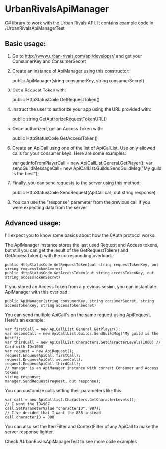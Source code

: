 UrbanRivalsApiManager
=====================

C# library to work with the Urban Rivals API. It contains example code in /UrbanRivalsApiManagerTest

Basic usage:
------------
1. Go to http://www.urban-rivals.com/api/developer/ and get your ConsumerKey and ConsumerSecret

2. Create an instance of ApiManager using this constructor:

    public ApiManager(string consumerKey, string consumerSecret)

3. Get a Request Token with:

    public HttpStatusCode GetRequestToken()

4. Instruct the user to authorize your app using the URL provided with:

    public string GetAuthorizeRequestTokenURL()

5. Once authorized, get an Access Token with:

    public HttpStatusCode GetAccessToken()

6. Create an ApiCall using one of the list of ApiCallList. Use only allowed calls for your consumer keys.
Here are some examples:

    var getInfoFromPlayerCall = new ApiCallList.General.GetPlayer();
    var sendGuildMessageCall= new ApiCallList.Guilds.SendGuildMsg("My guild is the best");

7. Finally, you can send requests to the server using this method:

    public HttpStatusCode SendRequest(ApiCall call, out string response)

8. You can use the "response" parameter from the previous call if you were expecting data from the server

Advanced usage:
---------------
I'll expect you to know some basics about how the OAuth protocol works.

The ApiManager instance stores the last used Request and Access tokens, but still you can get the result of the GetRequestToken() and GetAccessToken() with the corresponding overloads:

    public HttpStatusCode GetRequestToken(out string requestTokenKey, out string requestTokenSecret)
    public HttpStatusCode GetAccessToken(out string accessTokenKey, out string accessTokenSecret)

If you stored an Access Token from a previous sesion, you can instantiate ApiManager with this overload:

    public ApiManager(string consumerKey, string consumerSecret, string accessTokenKey, string accessTokenSecret)

You can send multiple ApiCall's on the same request using ApiRequest. Here's an example:

    var firstCall = new ApiCallList.General.GetPlayer();
    var secondCall = new ApiCallList.Guilds.SendGuildMsg("My guild is the best");
    var thirdCall = new ApiCallList.Characters.GetCharacterLevels(1000) // Card with ID=1000
    var request = new ApiRequest();
    request.EnqueueApiCall(firstCall);
    request.EnqueueApiCall(secondCall);
    request.EnqueueApiCall(thirdCall);
    // manager is an ApiManager instance with correct Consumer and Access tokens
    string response;
    manager.SendRequest(request, out response);

You can customize calls setting their parameters like this:

    var call = new ApiCallList.Characters.GetCharacterLevels();
    // I want the ID=987
    call.SetParameterValue("characterID", 987);
    // I've decided that I want the 888 instead
    call.characterID = 888

You can also set the ItemFilter and ContextFilter of any ApiCall to make the server response lighter.

Check /UrbanRivalsApiManagerTest to see more code examples
